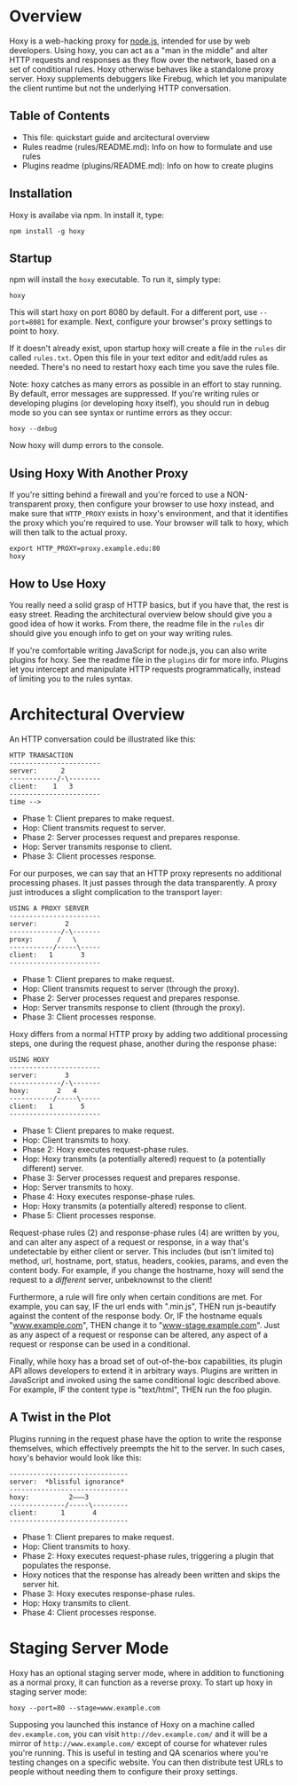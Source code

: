 # Overview

Hoxy is a web-hacking proxy for [node.js](http://nodejs.org/), intended for use by web developers. Using hoxy, you can act as a "man in the middle" and alter HTTP requests and responses as they flow over the network, based on a set of conditional rules. Hoxy otherwise behaves like a standalone proxy server. Hoxy supplements debuggers like Firebug, which let you manipulate the client runtime but not the underlying HTTP conversation.

## Table of Contents

* This file: quickstart guide and arcitectural overview
* Rules readme (rules/README.md): Info on how to formulate and use rules
* Plugins readme (plugins/README.md): Info on how to create plugins

## Installation

Hoxy is availabe via npm. In install it, type:

    npm install -g hoxy

## Startup

npm will install the `hoxy` executable. To run it, simply type:

    hoxy

This will start hoxy on port 8080 by default. For a different port, use `--port=8081` for example. Next, configure your browser's proxy settings to point to hoxy.

If it doesn't already exist, upon startup hoxy will create a file in the `rules` dir called `rules.txt`. Open this file in your text editor and edit/add rules as needed. There's no need to restart hoxy each time you save the rules file.

Note: hoxy catches as many errors as possible in an effort to stay running. By default, error messages are suppressed. If you're writing rules or developing plugins (or developing hoxy itself), you should run in debug mode so you can see syntax or runtime errors as they occur:

    hoxy --debug

Now hoxy will dump errors to the console.

## Using Hoxy With Another Proxy

If you're sitting behind a firewall and you're forced to use a NON-transparent proxy, then configure your browser to use hoxy instead, and make sure that `HTTP_PROXY` exists in hoxy's environment, and that it identifies the proxy which you're required to use. Your browser will talk to hoxy, which will then talk to the actual proxy.

    export HTTP_PROXY=proxy.example.edu:80
    hoxy

## How to Use Hoxy

You really need a solid grasp of HTTP basics, but if you have that, the rest is easy street. Reading the architectural overview below should give you a good idea of how it works. From there, the readme file in the `rules` dir should give you enough info to get on your way writing rules.

If you're comfortable writing JavaScript for node.js, you can also write plugins for hoxy. See the readme file in the `plugins` dir for more info. Plugins let you intercept and manipulate HTTP requests programmatically, instead of limiting you to the rules syntax.

# Architectural Overview

An HTTP conversation could be illustrated like this:

    HTTP TRANSACTION
    -----------------------
    server:      2
    ------------/-\--------
    client:    1   3
    -----------------------
    time -->

* Phase 1: Client prepares to make request.
* Hop: Client transmits request to server.
* Phase 2: Server processes request and prepares response.
* Hop: Server transmits response to client.
* Phase 3: Client processes response.

For our purposes, we can say that an HTTP proxy represents no additional processing phases. It just passes through the data transparently. A proxy just introduces a slight complication to the transport layer:

    USING A PROXY SERVER
    -----------------------
    server:       2
    -------------/-\-------
    proxy:      /   \
    -----------/-----\-----
    client:   1       3
    -----------------------

* Phase 1: Client prepares to make request.
* Hop: Client transmits request to server (through the proxy).
* Phase 2: Server processes request and prepares response.
* Hop: Server transmits response to client (through the proxy).
* Phase 3: Client processes response.

Hoxy differs from a normal HTTP proxy by adding two additional processing steps, one during the request phase, another during the response phase:

    USING HOXY
    -----------------------
    server:       3
    -------------/-\-------
    hoxy:       2   4
    -----------/-----\-----
    client:   1       5
    -----------------------

* Phase 1: Client prepares to make request.
* Hop: Client transmits to hoxy.
* Phase 2: Hoxy executes request-phase rules.
* Hop: Hoxy transmits (a potentially altered) request to (a potentially different) server.
* Phase 3: Server processes request and prepares response.
* Hop: Server transmits to hoxy.
* Phase 4: Hoxy executes response-phase rules.
* Hop: Hoxy transmits (a potentially altered) response to client.
* Phase 5: Client processes response.

Request-phase rules (2) and response-phase rules (4) are written by you, and can alter any aspect of a request or response, in a way that's undetectable by either client or server. This includes (but isn't limited to) method, url, hostname, port, status, headers, cookies, params, and even the content body. For example, if you change the hostname, hoxy will send the request to a *different* server, unbeknownst to the client!

Furthermore, a rule will fire only when certain conditions are met. For example, you can say, IF the url ends with ".min.js", THEN run js-beautify against the content of the response body. Or, IF the hostname equals "www.example.com", THEN change it to "www-stage.example.com". Just as any aspect of a request or response can be altered, any aspect of a request or response can be used in a conditional.

Finally, while hoxy has a broad set of out-of-the-box capabilities, its plugin API allows developers to extend it in arbitrary ways. Plugins are written in JavaScript and invoked using the same conditional logic described above. For example, IF the content type is "text/html", THEN run the foo plugin.

## A Twist in the Plot

Plugins running in the request phase have the option to write the response themselves, which effectively preempts the hit to the server. In such cases, hoxy's behavior would look like this:

    ------------------------------
    server:  *blissful ignorance*
    ------------------------------
    hoxy:          2———3
    --------------/-----\---------
    client:      1       4
    ------------------------------

* Phase 1: Client prepares to make request.
* Hop: Client transmits to hoxy.
* Phase 2: Hoxy executes request-phase rules, triggering a plugin that populates the response.
* Hoxy notices that the response has already been written and skips the server hit.
* Phase 3: Hoxy executes response-phase rules.
* Hop: Hoxy transmits to client.
* Phase 4: Client processes response.

# Staging Server Mode

Hoxy has an optional staging server mode, where in addition to functioning as a normal proxy, it can function as a reverse proxy. To start up hoxy in staging server mode:

    hoxy --port=80 --stage=www.example.com

Supposing you launched this instance of Hoxy on a machine called `dev.example.com`, you can visit `http://dev.example.com/` and it will be a mirror of `http://www.example.com/` except of course for whatever rules you're running. This is useful in testing and QA scenarios where you're testing changes on a specific website. You can then distribute test URLs to people without needing them to configure their proxy settings.
